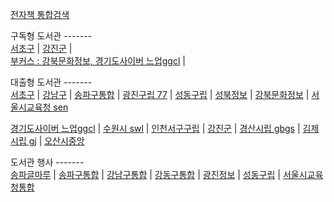 [전자책 통합검색](http://ebook.starlove.net)  

구독형 도서관 -------  
[서초구](https://seocholib.dkyobobook.co.kr/member/memberLogin.ink)  |
[강진군](https://gjlib.dkyobobook.co.kr/member/memberLogin.ink?redirectUrl=https%3A//gjlib.dkyobobook.co.kr/main.ink)  |  
[부커스 : 강북문화정보, 경기도사이버 느업ggcl](https://www.bookers.life/login.do)  |

대출형 도서관 -------  
[서초구](https://ebook.seocholib.or.kr/elibrary-front/member/memberLogin.ink?redirectUrl=https%3A//ebook.seocholib.or.kr/elibrary-front/main.ink)  |
[강남구](https://ebook.gangnam.go.kr/libmem/mem_login.asp)  |
[송파구통합](https://www.splib.or.kr/intro/program/memberLogin.do)  |
[광진구립 77](https://www.gwangjinlib.seoul.kr/gjinfo/memberLogin.do?returnUrl=/gjinfo/40007/contents.do)  |
[성동구립](https://www.sdlib.or.kr/SD/site/member/login.do?prepage=%2FSD%2Fmain.do)  |
[성북정보](https://www.sblib.seoul.kr/sblib/menu/10189/program/30049/login.do)  |
[강북문화정보](https://ebook.gblib.or.kr/Kyobo_T3/Default.asp)  |
[서울시교육청 sen](https://e-lib.sen.go.kr/login)    

[경기도사이버 느업ggcl](https://ebook.library.kr/login)  |
[수원시 swl](https://ebook.suwonlib.go.kr/elibrary-front/member/memberLogin.ink)  |
[인천서구구립](https://issllib.dkyobobook.co.kr/member/memberLogin.ink)  |
[강진군](https://www.gjlib.go.kr:446/elibrary-front/member/memberLogin.ink?redirectUrl=https%3A//www.gjlib.go.kr%3A446/elibrary-front/)  |
[경산시립 gbgs](https://elib.gbgs.go.kr/member/?mode=login)  |
[김제시립 gj](https://ebook-gjl.gimje.go.kr:444/elibrary-front/member/memberLogin.ink)  |
[오산시중앙](https://www.osanlibrary.go.kr/intro/program/memberLogin.do)  

도서관 행사 -------  
[송파글마루](https://www.splib.or.kr/spjlib/index.do)  |
[송파구통합](https://www.splib.or.kr/intro/menu/10052/program/30014/eventList.do)  |
[강남구통합](https://library.gangnam.go.kr/intro/menu/10045/program/30013/lectureList.do)  |
[강동구통합](https://www.gdlibrary.or.kr/web/menu/10093/program/30011/lectureList.do)  |
[광진정보](https://www.gwangjinlib.seoul.kr/gjinfo/eventList.do?programTypeCd=news)  |
[성동구립](https://www.sdlib.or.kr/SD/edusat/list.do)  |
[서울시교육청통합](https://lib.sen.go.kr/lib/module/teach/index.do?menu_idx=11)  
  

